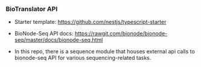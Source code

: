 ### BioTranslator API

- Starter template: https://github.com/nestjs/typescript-starter

- BioNode-Seq API docs: https://rawgit.com/bionode/bionode-seq/master/docs/bionode-seq.html

- In this repo, there is a sequence module that houses external api calls to bionode-seq API for various sequencing-related tasks.
